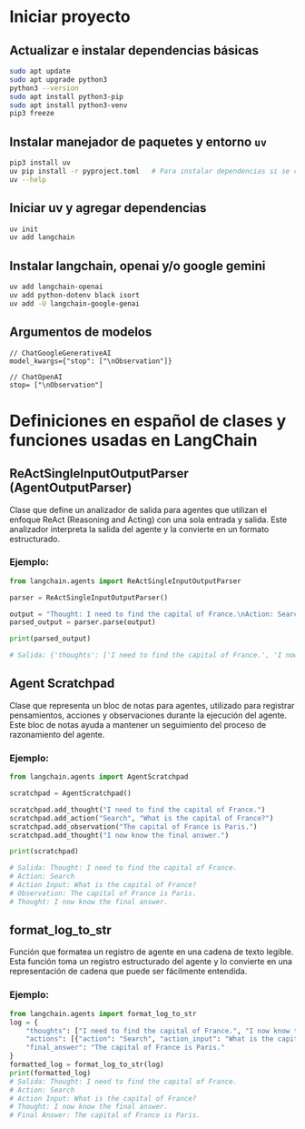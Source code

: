# Iniciar proyecto

## Actualizar e instalar dependencias básicas

```bash
sudo apt update
sudo apt upgrade python3
python3 --version
sudo apt install python3-pip
sudo apt install python3-venv
pip3 freeze
```

## Instalar manejador de paquetes y entorno `uv`

```bash
pip3 install uv
uv pip install -r pyproject.toml   # Para instalar dependencias si se clona la rama en otro PC
uv --help
```

## Iniciar uv y agregar dependencias

```bash
uv init
uv add langchain
```

## Instalar langchain, openai y/o google gemini

```bash
uv add langchain-openai
uv add python-dotenv black isort
uv add -U langchain-google-genai
```

## Argumentos de modelos

```text
// ChatGoogleGenerativeAI
model_kwargs={"stop": ["\nObservation"]}  

// ChatOpenAI
stop= ["\nObservation"]
```

# Definiciones en español de clases y funciones usadas en LangChain

## ReActSingleInputOutputParser (AgentOutputParser)

Clase que define un analizador de salida para agentes que utilizan el enfoque ReAct (Reasoning and Acting) con una sola entrada y salida. Este analizador interpreta la salida del agente y la convierte en un formato estructurado.

### Ejemplo:

```python
from langchain.agents import ReActSingleInputOutputParser

parser = ReActSingleInputOutputParser()

output = "Thought: I need to find the capital of France.\nAction: Search\nAction Input: What is the capital of France?\nObservation: The capital of France is Paris.\nThought: I now know the final answer.\nFinal Answer: The capital of France is Paris."
parsed_output = parser.parse(output)

print(parsed_output)

# Salida: {'thoughts': ['I need to find the capital of France.', 'I now know la respuesta final.'], 'actions': [{'action': 'Search', 'action_input': 'What is the capital of France?'}], 'final_answer': 'The capital of France is Paris.'}
```

## Agent Scratchpad
Clase que representa un bloc de notas para agentes, utilizado para registrar pensamientos, acciones y observaciones durante la ejecución del agente. Este bloc de notas ayuda a mantener un seguimiento del proceso de razonamiento del agente.

### Ejemplo:

```python
from langchain.agents import AgentScratchpad

scratchpad = AgentScratchpad()

scratchpad.add_thought("I need to find the capital of France.")
scratchpad.add_action("Search", "What is the capital of France?")
scratchpad.add_observation("The capital of France is Paris.")
scratchpad.add_thought("I now know the final answer.")

print(scratchpad)

# Salida: Thought: I need to find the capital of France.
# Action: Search
# Action Input: What is the capital of France?
# Observation: The capital of France is Paris.
# Thought: I now know the final answer.
``` 

## format_log_to_str
Función que formatea un registro de agente en una cadena de texto legible. Esta función toma un registro estructurado del agente y lo convierte en una representación de cadena que puede ser fácilmente entendida.

### Ejemplo:

```python
from langchain.agents import format_log_to_str 
log = {
    "thoughts": ["I need to find the capital of France.", "I now know the final answer."],
    "actions": [{"action": "Search", "action_input": "What is the capital of France?"}],
    "final_answer": "The capital of France is Paris."
}
formatted_log = format_log_to_str(log)
print(formatted_log)
# Salida: Thought: I need to find the capital of France.
# Action: Search
# Action Input: What is the capital of France?
# Thought: I now know the final answer.
# Final Answer: The capital of France is Paris.
```


